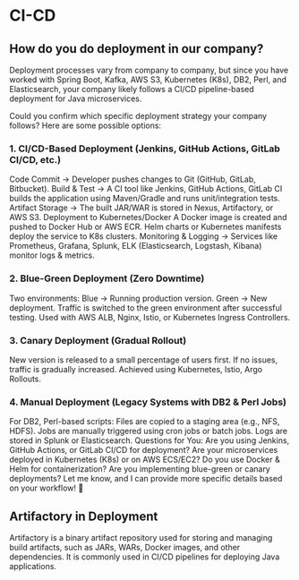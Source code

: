 # CI-CD


## How do you do deployment in our company?

Deployment processes vary from company to company, but since you have worked with Spring Boot, Kafka, AWS S3, Kubernetes (K8s), DB2, Perl, and Elasticsearch, your company likely follows a CI/CD pipeline-based deployment for Java microservices.

Could you confirm which specific deployment strategy your company follows? Here are some possible options:

### 1. CI/CD-Based Deployment (Jenkins, GitHub Actions, GitLab CI/CD, etc.)

Code Commit → Developer pushes changes to Git (GitHub, GitLab, Bitbucket).
Build & Test → A CI tool like Jenkins, GitHub Actions, GitLab CI builds the application using Maven/Gradle and runs unit/integration tests.
Artifact Storage → The built JAR/WAR is stored in Nexus, Artifactory, or AWS S3.
Deployment to Kubernetes/Docker
A Docker image is created and pushed to Docker Hub or AWS ECR.
Helm charts or Kubernetes manifests deploy the service to K8s clusters.
Monitoring & Logging → Services like Prometheus, Grafana, Splunk, ELK (Elasticsearch, Logstash, Kibana) monitor logs & metrics.


### 2. Blue-Green Deployment (Zero Downtime)

Two environments:
Blue → Running production version.
Green → New deployment.
Traffic is switched to the green environment after successful testing.
Used with AWS ALB, Nginx, Istio, or Kubernetes Ingress Controllers.

### 3. Canary Deployment (Gradual Rollout)

New version is released to a small percentage of users first.
If no issues, traffic is gradually increased.
Achieved using Kubernetes, Istio, Argo Rollouts.

### 4. Manual Deployment (Legacy Systems with DB2 & Perl Jobs)

For DB2, Perl-based scripts:
Files are copied to a staging area (e.g., NFS, HDFS).
Jobs are manually triggered using cron jobs or batch jobs.
Logs are stored in Splunk or Elasticsearch.
Questions for You:
Are you using Jenkins, GitHub Actions, or GitLab CI/CD for deployment?
Are your microservices deployed in Kubernetes (K8s) or on AWS ECS/EC2?
Do you use Docker & Helm for containerization?
Are you implementing blue-green or canary deployments?
Let me know, and I can provide more specific details based on your workflow! 🚀


## Artifactory in Deployment

Artifactory is a binary artifact repository used for storing and managing build artifacts, such as JARs, WARs, Docker images, and other dependencies. It is commonly used in CI/CD pipelines for deploying Java applications.


     
